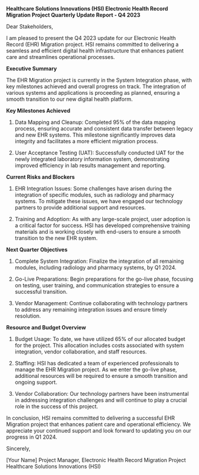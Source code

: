  **Healthcare Solutions Innovations (HSI) Electronic Health Record Migration Project Quarterly Update Report - Q4 2023**

Dear Stakeholders,

I am pleased to present the Q4 2023 update for our Electronic Health Record (EHR) Migration project. HSI remains committed to delivering a seamless and efficient digital health infrastructure that enhances patient care and streamlines operational processes.

**Executive Summary**

The EHR Migration project is currently in the System Integration phase, with key milestones achieved and overall progress on track. The integration of various systems and applications is proceeding as planned, ensuring a smooth transition to our new digital health platform.

**Key Milestones Achieved**

1. Data Mapping and Cleanup: Completed 95% of the data mapping process, ensuring accurate and consistent data transfer between legacy and new EHR systems. This milestone significantly improves data integrity and facilitates a more efficient migration process.

2. User Acceptance Testing (UAT): Successfully conducted UAT for the newly integrated laboratory information system, demonstrating improved efficiency in lab results management and reporting.

**Current Risks and Blockers**

1. EHR Integration Issues: Some challenges have arisen during the integration of specific modules, such as radiology and pharmacy systems. To mitigate these issues, we have engaged our technology partners to provide additional support and resources.

2. Training and Adoption: As with any large-scale project, user adoption is a critical factor for success. HSI has developed comprehensive training materials and is working closely with end-users to ensure a smooth transition to the new EHR system.

**Next Quarter Objectives**

1. Complete System Integration: Finalize the integration of all remaining modules, including radiology and pharmacy systems, by Q1 2024.

2. Go-Live Preparations: Begin preparations for the go-live phase, focusing on testing, user training, and communication strategies to ensure a successful transition.

3. Vendor Management: Continue collaborating with technology partners to address any remaining integration issues and ensure timely resolution.

**Resource and Budget Overview**

1. Budget Usage: To date, we have utilized 65% of our allocated budget for the project. This allocation includes costs associated with system integration, vendor collaboration, and staff resources.

2. Staffing: HSI has dedicated a team of experienced professionals to manage the EHR Migration project. As we enter the go-live phase, additional resources will be required to ensure a smooth transition and ongoing support.

3. Vendor Collaboration: Our technology partners have been instrumental in addressing integration challenges and will continue to play a crucial role in the success of this project.

In conclusion, HSI remains committed to delivering a successful EHR Migration project that enhances patient care and operational efficiency. We appreciate your continued support and look forward to updating you on our progress in Q1 2024.

Sincerely,

[Your Name]
Project Manager, Electronic Health Record Migration Project
Healthcare Solutions Innovations (HSI)